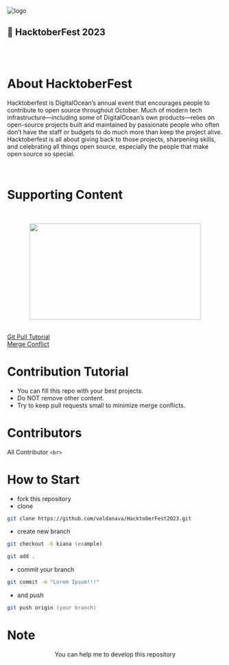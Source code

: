 
<img src="https://hacktoberfest.com/_next/static/media/logo-hacktoberfest--horizontal.ebc5fdc8.svg" alt="logo">

<h2>🧩 HacktoberFest 2023</h2>

<br>
<br>

# About HacktoberFest

Hacktoberfest is DigitalOcean’s annual event that encourages people to contribute to open source throughout October. Much of modern tech infrastructure—including some of DigitalOcean’s own products—relies on open-source projects built and maintained by passionate people who often don’t have the staff or budgets to do much more than keep the project alive. Hacktoberfest is all about giving back to those projects, sharpening skills, and celebrating all things open source, especially the people that make open source so special.

<br>

# Supporting Content

<br>
<div align="center">

<p><a href="https://hacktoberfest.com/about/?wvideo=3vikqzhoj5"><img src="https://embed-ssl.wistia.com/deliveries/50745419385ba0d2d2a73acc3e6474fb.jpg?image_play_button_size=2x&image_crop_resized=960x524&image_play_button=1&image_play_button_color=174bd2e0" style="width: 400px; height: 225px;" width="400" height="225"></a></p>

</div>

<br>
<a href="https://youtu.be/DIj2q02gvKs">Git Pull Tutorial</a>
<br>
<a href="https://youtu.be/zOx5PJTY8CI">Merge Conflict</a>

# Contribution Tutorial

- You can fill this repo with your best projects.
- Do NOT remove other content.
- Try to keep pull requests small to minimize merge conflicts.

# Contributors

All Contributor `<br>`

# How to Start

- fork this repository
- clone

```zsh
git clone https://github.com/veldanava/HacktoberFest2023.git
```

- create new branch

```zsh
git checkout -b kiana (example)
```

```zsh
git add .
```

- commit your branch

```zsh
git commit -m "Lorem Ipsum!!!"
```

- and push

```zsh
git push origin (your branch)
```

# Note

<div align="center">
You can help me to develop this repository   
</div>
